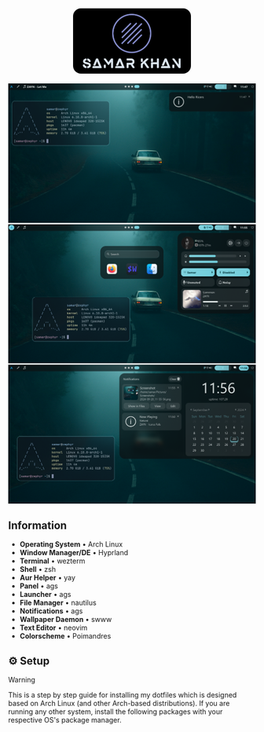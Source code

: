 <h3 align="center">
  <img src="./.github/assets/logo.png" width="240" alt="Logo" style="border-radius:16px;"/>
</h3>

![showcase1](.github/assets/showcase1.png) 
![showcase2](.github/assets/showcase2.png) 
![showcase3](.github/assets/showcase3.png) 

## Information
- **Operating System** • Arch Linux
- **Window Manager/DE** • Hyprland
- **Terminal** • wezterm
- **Shell** • zsh
- **Aur Helper** • yay
- **Panel** • ags
- **Launcher** • ags
- **File Manager** • nautilus
- **Notifications** • ags
- **Wallpaper Daemon** • swww
- **Text Editor** • neovim
- **Colorscheme** • Poimandres 

## ⚙️ Setup
  > [!WARNING]
  > This is a step by step guide for installing my dotfiles which is designed based on Arch Linux (and other Arch-based distributions). If you are running any other system, install the following packages with your respective OS's package manager.


